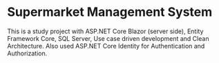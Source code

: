 # Supermarket Management System
This is a study project with ASP.NET Core Blazor (server side), Entity Framework Core, SQL Server, Use case driven development and Clean Architecture. Also used ASP.NET Core Identity for Authentication and Authorization.
